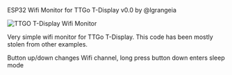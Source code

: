 ESP32 Wifi Monitor for TTGo T-Display v0.0
by @lgrangeia

![TTGO T-Display Wifi Monitor](images/ttgo_wifiscan.png)

Very simple wifi monitor for TTGo T-Display. This code has been mostly stolen from other examples.

Button up/down changes Wifi channel, long press button down enters sleep mode
